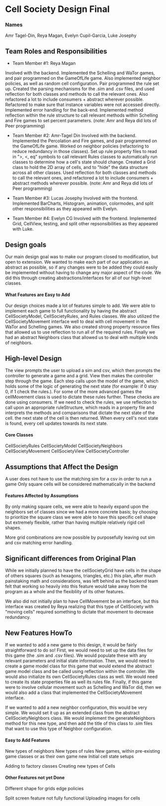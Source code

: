 # Cell Society Design Final
### Names
Amr Tagel-Din, Reya Magan, Evelyn Cupil-Garcia, Luke Josephy

## Team Roles and Responsibilities

* Team Member #1: Reya Magan

Involved with the backend. Implemented the Schelling and WaTor games, and pair programmed on the GameOfLife game.
Also implemented neighbor policies, as well as random cell configuration. Pair programmed the rule set up. Created the parsing mechanisms for the .sim and .csv files, and used reflection for both classes and methods to call the relevant ones.
Also refactored a lot to include consumers + abstract wherever possible. Refactored to make sure that instance variables were not accessed directly. Implemented error handling for the back-end. Implemented method reflection within
the rule structure to call relevant methods within Schelling and Fire games to set percent parameters.
(note: Amr and Reya did lots of Peer programming)


* Team Member #2: Amr-Tagel Din
  Involved with the backend. Implemented the Percolation and Fire games, and pair programmed on the GameOfLife game. Worked on neighbor policies (refactoring to reduce redundancy in those classes).
  Set up rule property files to read in ">, <, eq" symbols to call relevant Rules classes to automatically run classes to determine how a cell's state should change. Created a Grid class to hold the 2D array
  of cells, and to "hide" the data structure across all other classes. Used reflection for both classes and methods to call the relevant ones, and refactored a lot to include
  consumers + abstract methods wherever possible.
  (note: Amr and Reya did lots of Peer programming)

* Team Member #3: Lucas Josephy
  Involved with the frontend. Implemented BarCharts, Histogram, animation, colormodes, and split other responsibilities as they appeared with Evelyn.

* Team Member #4: Evelyn CG
  Involved with the frontend. Implemented Grid, CellView, testing, and split other repsonsibilities as they appeared with Luke.


## Design goals
Our main design goal was to make our program closed to modification, but open to extension.
We wanted to make each part of our application as abstract as possible, so if any changes were to be
added they could easily be implemented without having to change any major aspect of the code.
We did this through creating abstractions/interfaces for all of our high-level classes.


#### What Features are Easy to Add

Our design choices made a lot of features simple to add. We were able to implement each game to full
functionality by having the abstract CellSocietyModel, CellSocietyRules, and Rules classes.
We also utilized the CellSocietyMovement interface well to deal with cell movement in the WaTor and
Schelling games. We also created strong property resource files that allowed us to use reflection to
run all of the required rules. Finally we had an abstract Neighbors class that allowed us to deal
with multiple kinds of neighbors.


## High-level Design
The view prompts the user to upload a sim and csv, which then prompts the controller to generate
a game and a grid. View then makes the controller step through the game. Each step calls upon the
model of the game, which holds some of the logic of generating the next state (for example: if 0
stay 0, if 1 check the rules.). For some of the more advanced games the cellMovement class is used
to dictate these rules further. These checks are done using consumers.
If we need to check the rules, we use reflection to call upon an appropriate ruleStructure, which
reads in a property file and interprets the methods and comparisons that dictate the next state of
the cell. the next state of the cell is then returned. When every cell's next state is found, every
cell updates towards its next state.

#### Core Classes

CellSocietyRules
CellSocietyModel
CellSocietyNeighbors
CellSocietyMovement
CellSocietyView
CellSocietyController

## Assumptions that Affect the Design

A user does not have to use the matching sim for a csv in order to run a game
Only square cells will be considered mathematically in the backend

#### Features Affected by Assumptions
By only making square cells, we were able to heavily expand upon the neighbors set of classes since
we had a more concrete basis; by choosing to prioritize the square class we were able to have this
specific cell shape but extremely flexible, rather than having multiple relatively rigid cell shapes.

More grid combinations are now possible by purposefully leaving out sim and csv matching error
handling.

## Significant differences from Original Plan

While we initially planned to have the cellSocietyGrid have cells in the shape of others squares
(such as hexagons, triangles, etc.) this plan, after much painstaking math and considerations,
was left behind as the backend team felt that working so heavily into this feature would take away
from the program as a whole and the flexibliity of its other features.

We also did not initially plan to have CellMovement be an interface, but this interface was created
by Reya realizing that this type of CellSociety with "moving cells" required something to dictate that
movement to decrease redundancy.

## New Features HowTo

If we wanted to add a new game to this design, it would be fairly straightforward to do so!
First, we would need to set up the data files for this game (the .sim and .csv files).
We would populate these with any relevant parameters and initial state information.
Then, we would need to create a game model class for this game that would extend the abstract game
model class and be called using reflection within the controller. We would also initialize its own
CellSocietyRules class as well. We would need to create its state properties file as well its rules
file. Finally, if this game were to involve cellular movement such as Schelling and WaTor did, then
we would also add a class that implemented the CellSocietyMovement interface.

If we wanted to add a new neighbor configuration, this would be very simple. We would set it up as
an extended class from the abstract CellSocietyNeighbors class. We would implement the
generateNeighbors method for this new type, and then add the title of this class to .sim files that
want to use this type of Neighbor configuration.


#### Easy to Add Features
New types of neighbors
New types of rules
New games, within pre-existing game classes or as their own game
new Initial cell state setups

Adding to factory classes
Creating new types of Cells


#### Other Features not yet Done
Different shape for grids
edge policies

Split screen feature not fully functional
Uploading images for cells
